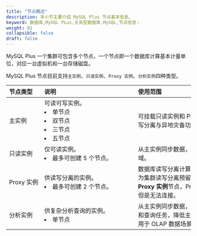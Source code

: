 ```yaml
---
title: "节点概述"
description: 本小节主要介绍 MySQL Plus 节点基本信息。 
keyword: 数据库,MySQL PLus,关系型数据库,MySQL,节点信息；
weight: 01
collapsible: false
draft: false
---
```



MySQL Plus 一个集群可包含多个节点，一个节点即一个数据库计算基本计量单位，对应一台虚拟机和一台存储磁盘。

MySQL Plus 节点目前支持`主实例`、`只读实例`、`Proxy 实例`、`分析实例`四种类型。

|<span style="display:inline-block;width:80px">节点类型</span> |<span style="display:inline-block;width:240px">说明</span>|<span style="display:inline-block;width:280px">使用范围</span> |
|:----|:----|:----|
|主实例   |  可读可写实例。 <li>单节点  <li>双节点   <li>三节点 <li>五节点|可挂载只读实例和 Proxy 实例，实现读写分离与异地灾备功能。|
|只读实例  |   仅可读实例。  <li>最多可创建 5 个节点。   | 从主实例同步数据，只能与主实例同区域。|
|Proxy 实例  |  供读写分离的实例。   <li>最多可创建 2 个节点。  | 数据库读写分离计算节点，Proxy IP 作为集群读写分离预留 IP。如未创建 **Proxy 实例**节点，Proxy IP 仍然被占用但是无法连接。|
|分析实例  |   供复杂分析查询的实例。    <li>单节点 | 从主实例同步数据，承担复杂数据分析和查询任务，降低主实例节点负载，适用于 OLAP 数据场景。|
